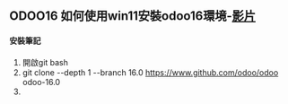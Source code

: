 ## ODOO16 如何使用win11安裝odoo16環境-[影片](https://www.youtube.com/watch?v=Uskr6rm0P9Y&t=2s)
#### 安裝筆記
1. 開啟git bash
2. git clone --depth 1 --branch 16.0 https://www.github.com/odoo/odoo odoo-16.0
3. 
